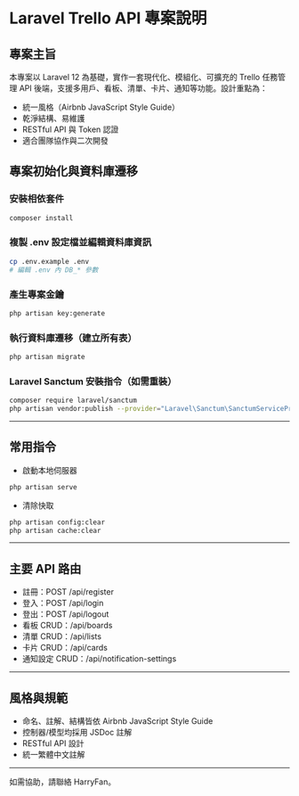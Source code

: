 # Laravel Trello API 專案說明

## 專案主旨

本專案以 Laravel 12 為基礎，實作一套現代化、模組化、可擴充的 Trello 任務管理 API 後端，支援多用戶、看板、清單、卡片、通知等功能。設計重點為：
- 統一風格（Airbnb JavaScript Style Guide）
- 乾淨結構、易維護
- RESTful API 與 Token 認證
- 適合團隊協作與二次開發

## 專案初始化與資料庫遷移

### 安裝相依套件
```bash
composer install
```

### 複製 .env 設定檔並編輯資料庫資訊
```bash
cp .env.example .env
# 編輯 .env 內 DB_* 參數
```

### 產生專案金鑰
```bash
php artisan key:generate
```

### 執行資料庫遷移（建立所有表）
```bash
php artisan migrate
```

### Laravel Sanctum 安裝指令（如需重裝）
```bash
composer require laravel/sanctum
php artisan vendor:publish --provider="Laravel\Sanctum\SanctumServiceProvider"
```

---

## 常用指令
- 啟動本地伺服器
```bash
php artisan serve
```

- 清除快取
```bash
php artisan config:clear
php artisan cache:clear
```

---

## 主要 API 路由
- 註冊：POST /api/register
- 登入：POST /api/login
- 登出：POST /api/logout
- 看板 CRUD：/api/boards
- 清單 CRUD：/api/lists
- 卡片 CRUD：/api/cards
- 通知設定 CRUD：/api/notification-settings

---

## 風格與規範
- 命名、註解、結構皆依 Airbnb JavaScript Style Guide
- 控制器/模型均採用 JSDoc 註解
- RESTful API 設計
- 統一繁體中文註解

---

如需協助，請聯絡 HarryFan。
